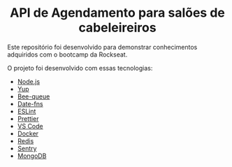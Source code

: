 <h1 align="center">
   API de Agendamento para salões de cabeleireiros
</h1>

Este repositório foi desenvolvido para demonstrar conhecimentos adquiridos com o bootcamp da Rockseat.

O projeto foi desenvolvido com essas tecnologias:

-  [Node.js](https://nodejs.org/)
-  [Yup](https://www.npmjs.com/package/yup)
-  [Bee-queue](https://github.com/bee-queue/bee-queue)
-  [Date-fns](https://date-fns.org/)
-  [ESLint](https://eslint.org/)
-  [Prettier](https://prettier.io/)
-  [VS Code](https://code.visualstudio.com/)
-  [Docker](https://www.docker.com/docker-community/0)
-  [Redis](https://hub.docker.com/_/redis/)
-  [Sentry](https://sentry.io/)
-  [MongoDB](https://www.mongodb.com/)




